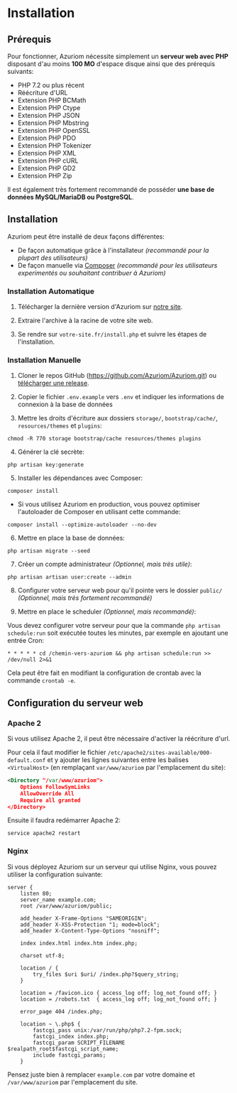 # Installation

## Prérequis

Pour fonctionner, Azuriom nécessite simplement un **serveur web avec PHP** disposant d'au moins **100 MO**
d'espace disque ainsi que des prérequis suivants:

 - PHP 7.2 ou plus récent
 - Réécriture d'URL
 - Extension PHP BCMath
 - Extension PHP Ctype
 - Extension PHP JSON
 - Extension PHP Mbstring
 - Extension PHP OpenSSL
 - Extension PHP PDO
 - Extension PHP Tokenizer
 - Extension PHP XML
 - Extension PHP cURL
 - Extension PHP GD2
 - Extension PHP Zip

Il est également très fortement recommandé de posséder **une base de données MySQL/MariaDB ou PostgreSQL**.

## Installation

Azuriom peut être installé de deux façons différentes:

- De façon automatique grâce à l'installateur _(recommandé pour la plupart des utilisateurs)_ 
- De façon manuelle via [Composer](https://getcomposer.org/) _(recommandé pour les utilisateurs experimentés ou souhaitant contribuer à Azuriom)_

### Installation Automatique

1. Télécharger la dernière version d'Azuriom sur [notre site](https://azuriom.com/download).

2. Extraire l'archive à la racine de votre site web.

3. Se rendre sur `votre-site.fr/install.php` et suivre les étapes de l'installation.

### Installation Manuelle

1. Cloner le repos GitHub (https://github.com/Azuriom/Azuriom.git) ou [télécharger une release](https://github.com/Azuriom/Azuriom/releases).

2. Copier le fichier `.env.example` vers `.env` et indiquer les informations de connexion à la base de données

3. Mettre les droits d'écriture aux dossiers `storage/`, `bootstrap/cache/`, `resources/themes` et `plugins`:
```
chmod -R 770 storage bootstrap/cache resources/themes plugins
```

4. Générer la clé secrète:
```
php artisan key:generate
```

5. Installer les dépendances avec Composer:
```
composer install
```

  * Si vous utilisez Azuriom en production, vous pouvez optimiser l'autoloader de Composer en utilisant cette commande: 
 ```
composer install --optimize-autoloader --no-dev
 ```

6. Mettre en place la base de données:
 ```
php artisan migrate --seed
 ```

7. Créer un compte administrateur _(Optionnel, mais très utile)_:
```
php artisan artisan user:create --admin
```

8. Configurer votre serveur web pour qu'il pointe vers le dossier `public/` _(Optionnel, mais très fortement recommandé)_

9. Mettre en place le scheduler _(Optionnel, mais recommandé)_:

Vous devez configurer votre serveur pour que la commande `php artisan schedule:run` soit exécutée toutes les minutes, par exemple en ajoutant une entrée Cron:
 ```
* * * * * cd /chemin-vers-azuriom && php artisan schedule:run >> /dev/null 2>&1
 ```
Cela peut être fait en modifiant la configuration de crontab avec la commande `crontab -e`.

## Configuration du serveur web

### Apache 2

Si vous utilisez Apache 2, il peut être nécessaire d'activer la réécriture d'url.

Pour cela il faut modifier le fichier `/etc/apache2/sites-available/000-default.conf`
et y ajouter les lignes suivantes entre les balises `<VirtualHost>` (en remplaçant
`var/www/azuriom` par l'emplacement du site):
```xml
<Directory "/var/www/azuriom">
    Options FollowSymLinks
    AllowOverride All
    Require all granted
</Directory>
```

Ensuite il faudra redémarrer Apache 2:
```
service apache2 restart
```

### Nginx

Si vous déployez Azuriom sur un serveur qui utilise Nginx, vous pouvez utiliser
la configuration suivante:

```
server {
    listen 80;
    server_name example.com;
    root /var/www/azuriom/public;

    add_header X-Frame-Options "SAMEORIGIN";
    add_header X-XSS-Protection "1; mode=block";
    add_header X-Content-Type-Options "nosniff";

    index index.html index.htm index.php;

    charset utf-8;

    location / {
        try_files $uri $uri/ /index.php?$query_string;
    }

    location = /favicon.ico { access_log off; log_not_found off; }
    location = /robots.txt  { access_log off; log_not_found off; }

    error_page 404 /index.php;

    location ~ \.php$ {
        fastcgi_pass unix:/var/run/php/php7.2-fpm.sock;
        fastcgi_index index.php;
        fastcgi_param SCRIPT_FILENAME $realpath_root$fastcgi_script_name;
        include fastcgi_params;
    }
```

Pensez juste bien à remplacer `example.com` par votre domaine et `/var/www/azuriom`
par l'emplacement du site.
